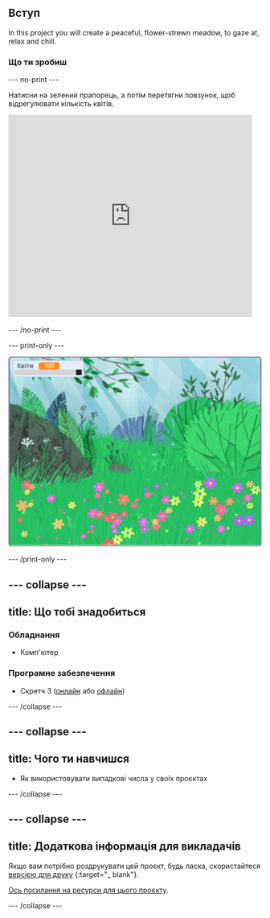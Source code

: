 ## Вступ

In this project you will create a peaceful, flower-strewn meadow, to gaze at, relax and chill.

### Що ти зробиш

--- no-print ---

Натисни на зелений прапорець, а потім перетягни повзунок, щоб відрегулювати кількість квітів.

<div>
<iframe src="https://scratch.mit.edu/projects/392040712/embed" allowtransparency="true" width="485" height="402" frameborder="0" scrolling="no" allowfullscreen></iframe>
</div>

--- /no-print ---

--- print-only ---

![Завершений проєкт](images/banner.png)

--- /print-only ---

--- collapse ---
---
title: Що тобі знадобиться
---

### Обладнання

- Комп'ютер

### Програмне забезпечення

+ Скретч 3 ([онлайн](http://rpf.io/scratchon) або [офлайн](http://rpf.io/scratchoff))

--- /collapse ---

--- collapse ---
---
title: Чого ти навчишся
---

- Як використовувати випадкові числа у своїх проєктах

--- /collapse ---

--- collapse ---
---
title: Додаткова інформація для викладачів
---

Якщо вам потрібно роздрукувати цей проєкт, будь ласка, скористайтеся [версією для друку](https://projects.raspberrypi.org/en/projects/mindful-meadow/print) {:target="_ blank"}.

[Ось посилання на ресурси для цього проєкту](http://rpf.io/p/en/mindful-meadow-get).

--- /collapse ---
